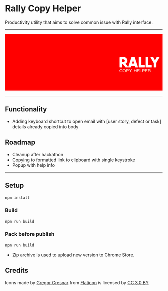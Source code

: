 # Rally Copy Helper

Productivity utility that aims to solve common issue with Rally interface.

---

![](src/images/bg-640x230.png)

---

## Functionality

- Adding keyboard shortcut to open email with [user story, defect or task] details already copied into body

## Roadmap

- Cleanup after hackathon
- Copying to formatted link to clipboard with single keystroke
- Popup with help info

---

## Setup

```bash
npm install
```

### Build

```bash
npm run build
```

### Pack before publish

```bash
npm run build
```

- Zip archive is used to upload new version to Chrome Store.

## Credits

Icons made by [Gregor Cresnar](http://www.flaticon.com/authors/gregor-cresnar) from [Flaticon](http://www.flaticon.com) is licensed by [CC 3.0 BY](http://creativecommons.org/licenses/by/3.0/)